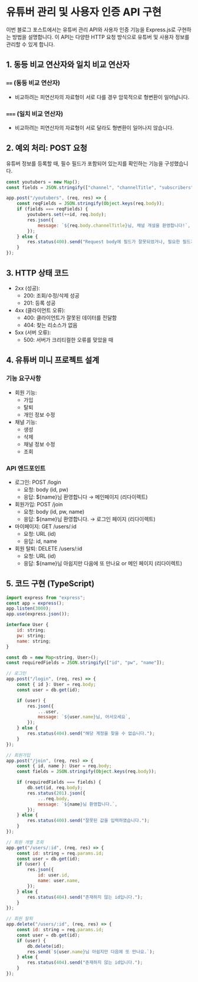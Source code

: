 # 유튜버 관리 및 사용자 인증 API 구현

이번 블로그 포스트에서는 유튜버 관리 API와 사용자 인증 기능을 Express.js로 구현하는 방법을 설명합니다. 이 API는 다양한 HTTP 요청 방식으로 유튜버 및 사용자 정보를 관리할 수 있게 합니다.

## 1. 동등 비교 연산자와 일치 비교 연산자

### `==` (동등 비교 연산자)
- 비교하려는 피연산자의 자료형이 서로 다를 경우 암묵적으로 형변환이 일어납니다.
  
### `===` (일치 비교 연산자)
- 비교하려는 피연산자의 자료형이 서로 달라도 형변환이 일어나지 않습니다.

## 2. 예외 처리: POST 요청

유튜버 정보를 등록할 때, 필수 필드가 포함되어 있는지를 확인하는 기능을 구성했습니다.

```javascript
const youtubers = new Map();
const fields = JSON.stringify(["channel", "channelTitle", "subscribers", "videoCount"]);

app.post("/youtubers", (req, res) => {
    const reqFields = JSON.stringify(Object.keys(req.body));
    if (fields === reqFields) {
        youtubers.set(++id, req.body);
        res.json({
            message: `${req.body.channelTitle}님, 채널 개설을 환영합니다!`,
        });
    } else {
        res.status(400).send("Request body에 필드가 잘못되었거나, 필요한 필드가 없습니다.");
    }
});
```

## 3. HTTP 상태 코드
* 2xx (성공):
    - 200: 조회/수정/삭제 성공
    - 201: 등록 성공
* 4xx (클라이언트 오류):
    - 400: 클라이언트가 잘못된 데이터를 전달함
    - 404: 찾는 리소스가 없음
* 5xx (서버 오류):
    - 500: 서버가 크리티컬한 오류를 맞았을 때

## 4. 유튜버 미니 프로젝트 설계
### 기능 요구사항
* 회원 기능:
    - 가입
    - 탈퇴
    - 개인 정보 수정
* 채널 기능:
    - 생성
    - 삭제
    - 채널 정보 수정
    - 조회

### API 엔드포인트
* 로그인: POST /login
    - 요청: body (id, pw)
    - 응답: ${name}님 환영합니다 → 메인페이지 (리다이렉트)
* 회원가입: POST /join
    - 요청: body (id, pw, name)
    - 응답: ${name}님 환영합니다. → 로그인 페이지 (리다이렉트)
* 마이페이지: GET /users/:id
    - 요청: URL (id)
    - 응답: id, name
* 회원 탈퇴: DELETE /users/:id
    - 요청: URL (id)
    - 응답: ${name}님 아쉽지만 다음에 또 만나요 or 메인 페이지 (리다이렉트)

## 5. 코드 구현 (TypeScript)
```javascript
import express from "express";
const app = express();
app.listen(3000);
app.use(express.json());

interface User {
    id: string;
    pw: string;
    name: string;
}

const db = new Map<string, User>();
const requiredFields = JSON.stringify(["id", "pw", "name"]);

// 로그인
app.post("/login", (req, res) => {
    const { id }: User = req.body;
    const user = db.get(id);

    if (user) {
        res.json({
            ...user,
            message: `${user.name}님, 어서오세요`,
        });
    } else {
        res.status(404).send("해당 계정을 찾을 수 없습니다.");
    }
});

// 회원가입
app.post("/join", (req, res) => {
    const { id, name }: User = req.body;
    const fields = JSON.stringify(Object.keys(req.body));

    if (requiredFields === fields) {
        db.set(id, req.body);
        res.status(201).json({
            ...req.body,
            message: `${name}님 환영합니다.`,
        });
    } else {
        res.status(400).send("잘못된 값을 입력하였습니다.");
    }
});

// 회원 개별 조회
app.get("/users/:id", (req, res) => {
    const id: string = req.params.id;
    const user = db.get(id);
    if (user) {
        res.json({
            id: user.id,
            name: user.name,
        });
    } else {
        res.status(404).send("존재하지 않는 id입니다.");
    }
});

// 회원 탈퇴
app.delete("/users/:id", (req, res) => {
    const id: string = req.params.id;
    const user = db.get(id);
    if (user) {
        db.delete(id);
        res.send(`${user.name}님 아쉽지만 다음에 또 만나요.`);
    } else {
        res.status(404).send("존재하지 않는 id입니다.");
    }
});
```